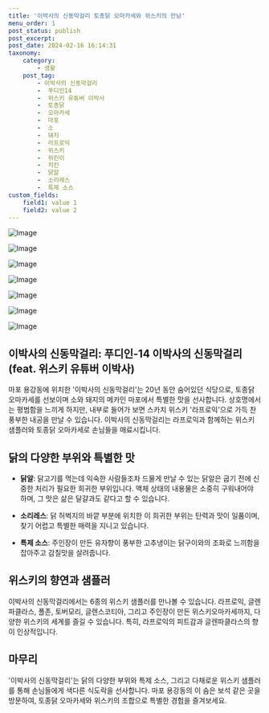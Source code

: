 ```yaml
---
title: '이박사의 신동막걸리 토종닭 오마카세와 위스키의 만남'
menu_order: 1
post_status: publish
post_excerpt: 
post_date: 2024-02-16 16:14:31
taxonomy:
    category:
        - 생활
    post_tag:
        - 이박사의 신동막걸리
        -  푸디인14
        -  위스키 유튜버 이박사
        -  토종닭
        -  오마카세
        -  마포
        -  소
        -  돼지
        -  라프로익
        -  위스키
        -  위린이
        -  치킨
        -  닭알
        -  소리레스
        -  특제 소스
custom_fields:
    field1: value 1
    field2: value 2
---
```


![Image](https://imgnews.pstatic.net/image/009/2024/02/10/0005257072_001_20240210211901035.jpg?type=w647)

![Image](https://imgnews.pstatic.net/image/009/2024/02/10/0005257072_002_20240210211901095.jpg?type=w647)

![Image](https://imgnews.pstatic.net/image/009/2024/02/10/0005257072_003_20240210211901156.png?type=w647)

![Image](https://imgnews.pstatic.net/image/009/2024/02/10/0005257072_004_20240210211901236.png?type=w647)

![Image](https://imgnews.pstatic.net/image/009/2024/02/10/0005257072_005_20240210211901318.gif?type=w647)

![Image](https://imgnews.pstatic.net/image/009/2024/02/10/0005257072_006_20240210211901367.png?type=w647)

![Image](https://imgnews.pstatic.net/image/009/2024/02/10/0005257072_007_20240210211901426.gif?type=w647)

## 이박사의 신동막걸리: 푸디인-14 이박사의 신동막걸리 (feat. 위스키 유튜버 이박사)
마포 용강동에 위치한 '이박사의 신동막걸리'는 20년 동안 숨어있던 식당으로, 토종닭 오마카세를 선보이며 소와 돼지의 메카인 마포에서 특별한 맛을 선사합니다. 상호명에서는 평범함을 느끼게 하지만, 내부로 들어가 보면 스카치 위스키 '라프로익'으로 가득 찬 풍부한 내공을 만날 수 있습니다. 이박사의 신동막걸리는 라프로익과 함께하는 위스키 샘플러와 토종닭 오마카세로 손님들을 매료시킵니다.
## 닭의 다양한 부위와 특별한 맛
- **닭알**: 닭고기를 먹는데 익숙한 사람들조차 드물게 만날 수 있는 닭알은 굽기 전에 신중한 처리가 필요한 희귀한 부위입니다. 액체 상태의 내용물은 소중히 구워내어야 하며, 그 맛은 삶은 달걀과도 같다고 할 수 있습니다.
  
- **소리레스**: 닭 허벅지의 바깥 부분에 위치한 이 희귀한 부위는 탄력과 맛이 일품이며, 찾기 어렵고 특별한 매력을 지니고 있습니다.
- **특제 소스**: 주인장이 만든 유자향이 풍부한 고추냉이는 닭구이와의 조화로 느끼함을 잡아주고 감칠맛을 살려줍니다.
## 위스키의 향연과 샘플러
이박사의 신동막걸리에서는 6종의 위스키 샘플러를 만나볼 수 있습니다. 라프로익, 글렌파클라스, 폴존, 토버모리, 글렌스코티아, 그리고 주인장이 만든 위스키오마카세까지, 다양한 위스키의 세계를 즐길 수 있습니다. 특히, 라프로익의 피트감과 글렌파클라스의 향이 인상적입니다.
## 마무리
'이박사의 신동막걸리'는 닭의 다양한 부위와 특제 소스, 그리고 다채로운 위스키 샘플러를 통해 손님들에게 색다른 식도락을 선사합니다. 마포 용강동의 이 숨은 보석 같은 곳을 방문하여, 토종닭 오마카세와 위스키의 조합으로 특별한 경험을 즐겨보세요.
